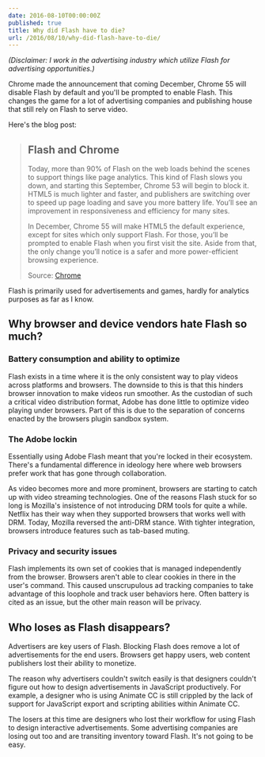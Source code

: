 ```yaml
---
date: 2016-08-10T00:00:00Z
published: true
title: Why did Flash have to die?
url: /2016/08/10/why-did-flash-have-to-die/
---
```


*(Disclaimer: I work in the advertising industry which utilize Flash for advertising opportunities.)*

Chrome made the announcement that coming December, Chrome 55 will disable Flash by default and you'll be prompted to enable Flash. This changes the game for a lot of advertising companies and publishing house that still rely on Flash to serve video.

Here's the blog post:

> ## Flash and Chrome
> Today, more than 90% of Flash on the web loads behind the scenes to support things like page analytics. This kind of Flash slows you down, and starting this September, Chrome 53 will begin to block it. HTML5 is much lighter and faster, and publishers are switching over to speed up page loading and save you more battery life. You’ll see an improvement in responsiveness and efficiency for many sites.
>
> In December, Chrome 55 will make HTML5 the default experience, except for sites which only support Flash. For those, you’ll be prompted to enable Flash when you first visit the site. Aside from that, the only change you’ll notice is a safer and more power-efficient browsing experience.
>
> Source: [Chrome](https://chrome.googleblog.com/2016/08/flash-and-chrome.html)

Flash is primarily used for advertisements and games, hardly for analytics purposes as far as I know. 

## Why browser and device vendors hate Flash so much?

### Battery consumption and ability to optimize

Flash exists in a time where it is the only consistent way to play videos across platforms and browsers. The downside to this is that this hinders browser innovation to make videos run smoother. As the custodian of such a critical video distribution format, Adobe has done little to optimize video playing under browsers. Part of this is due to the separation of concerns enacted by the browsers plugin sandbox system.

### The Adobe lockin

Essentially using Adobe Flash meant that you're locked in their ecosystem. There's a fundamental difference in ideology here where web browsers prefer work that has gone through collaboration.

As video becomes more and more prominent, browsers are starting to catch up with video streaming technologies. One of the reasons Flash stuck for so long is Mozilla's insistence of not introducing DRM tools for quite a while. Netflix has their way when they supported browsers that works well with DRM. Today, Mozilla reversed the anti-DRM stance. With tighter integration, browsers introduce features such as tab-based muting.

### Privacy and security issues

Flash implements its own set of cookies that is managed independently from the browser. Browsers aren't able to clear cookies in there in the user's command. This caused unscrupulous ad tracking companies to take advantage of this loophole and track user behaviors here.
Often battery is cited as an issue, but the other main reason will be privacy.

## Who loses as Flash disappears?

Advertisers are key users of Flash. Blocking Flash does remove a lot of advertisements for the end users. Browsers get happy users, web content publishers lost their ability to monetize.

The reason why advertisers couldn't switch easily is that designers couldn't figure out how to design advertisements in JavaScript productively. For example, a designer who is using Animate CC is still crippled by the lack of support for JavaScript export and scripting abilities within Animate CC.

The losers at this time are designers who lost their workflow for using Flash to design interactive advertisements. Some advertising companies are losing out too and are transiting inventory toward Flash. It's not going to be easy.